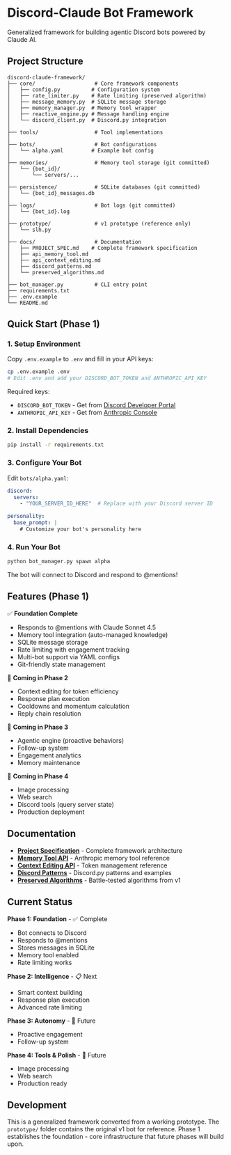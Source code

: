 # Discord-Claude Bot Framework

Generalized framework for building agentic Discord bots powered by Claude AI.

## Project Structure

```
discord-claude-framework/
├── core/                   # Core framework components
│   ├── config.py          # Configuration system
│   ├── rate_limiter.py    # Rate limiting (preserved algorithm)
│   ├── message_memory.py  # SQLite message storage
│   ├── memory_manager.py  # Memory tool wrapper
│   ├── reactive_engine.py # Message handling engine
│   └── discord_client.py  # Discord.py integration
│
├── tools/                  # Tool implementations
│
├── bots/                   # Bot configurations
│   └── alpha.yaml         # Example bot config
│
├── memories/               # Memory tool storage (git committed)
│   └── {bot_id}/
│       └── servers/...
│
├── persistence/            # SQLite databases (git committed)
│   └── {bot_id}_messages.db
│
├── logs/                   # Bot logs (git committed)
│   └── {bot_id}.log
│
├── prototype/              # v1 prototype (reference only)
│   └── slh.py
│
├── docs/                   # Documentation
│   ├── PROJECT_SPEC.md    # Complete framework specification
│   ├── api_memory_tool.md
│   ├── api_context_editing.md
│   ├── discord_patterns.md
│   └── preserved_algorithms.md
│
├── bot_manager.py          # CLI entry point
├── requirements.txt
├── .env.example
└── README.md
```

## Quick Start (Phase 1)

### 1. Setup Environment

Copy `.env.example` to `.env` and fill in your API keys:

```bash
cp .env.example .env
# Edit .env and add your DISCORD_BOT_TOKEN and ANTHROPIC_API_KEY
```

Required keys:
- `DISCORD_BOT_TOKEN` - Get from [Discord Developer Portal](https://discord.com/developers/applications)
- `ANTHROPIC_API_KEY` - Get from [Anthropic Console](https://console.anthropic.com/)

### 2. Install Dependencies

```bash
pip install -r requirements.txt
```

### 3. Configure Your Bot

Edit `bots/alpha.yaml`:

```yaml
discord:
  servers:
    - "YOUR_SERVER_ID_HERE"  # Replace with your Discord server ID

personality:
  base_prompt: |
    # Customize your bot's personality here
```

### 4. Run Your Bot

```bash
python bot_manager.py spawn alpha
```

The bot will connect to Discord and respond to @mentions!

## Features (Phase 1)

✅ **Foundation Complete**
- Responds to @mentions with Claude Sonnet 4.5
- Memory tool integration (auto-managed knowledge)
- SQLite message storage
- Rate limiting with engagement tracking
- Multi-bot support via YAML configs
- Git-friendly state management

🚧 **Coming in Phase 2**
- Context editing for token efficiency
- Response plan execution
- Cooldowns and momentum calculation
- Reply chain resolution

🚧 **Coming in Phase 3**
- Agentic engine (proactive behaviors)
- Follow-up system
- Engagement analytics
- Memory maintenance

🚧 **Coming in Phase 4**
- Image processing
- Web search
- Discord tools (query server state)
- Production deployment

## Documentation

- **[Project Specification](docs/PROJECT_SPEC.md)** - Complete framework architecture
- **[Memory Tool API](docs/api_memory_tool.md)** - Anthropic memory tool reference
- **[Context Editing API](docs/api_context_editing.md)** - Token management reference
- **[Discord Patterns](docs/discord_patterns.md)** - Discord.py patterns and examples
- **[Preserved Algorithms](docs/preserved_algorithms.md)** - Battle-tested algorithms from v1

## Current Status

**Phase 1: Foundation** - ✅ Complete
- Bot connects to Discord
- Responds to @mentions
- Stores messages in SQLite
- Memory tool enabled
- Rate limiting works

**Phase 2: Intelligence** - 📋 Next
- Smart context building
- Response plan execution
- Advanced rate limiting

**Phase 3: Autonomy** - 🔮 Future
- Proactive engagement
- Follow-up system

**Phase 4: Tools & Polish** - 🔮 Future
- Image processing
- Web search
- Production ready

## Development

This is a generalized framework converted from a working prototype. The `prototype/` folder contains the original v1 bot for reference. Phase 1 establishes the foundation - core infrastructure that future phases will build upon.
